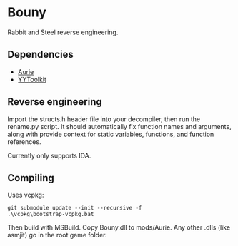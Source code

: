 # Bouny

Rabbit and Steel reverse engineering.

## Dependencies

- [Aurie](https://github.com/AurieFramework/Aurie)
- [YYToolkit](https://github.com/AurieFramework/YYToolkit)

## Reverse engineering

Import the structs.h header file into your decompiler, then run the rename.py script. It should automatically fix function names and arguments, along with provide context for static variables, functions, and function references.

Currently only supports IDA.

## Compiling

Uses vcpkg:

```shell
git submodule update --init --recursive -f
.\vcpkg\bootstrap-vcpkg.bat
```

Then build with MSBuild. Copy Bouny.dll to mods/Aurie. Any other .dlls (like asmjit) go in the root game folder.
